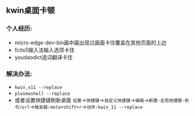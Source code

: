 ## kwin桌面卡顿
### 个人经历:
- micro-edge-dev-bin画中画出现过画面卡住覆盖在其他页面的上边
- fcitx5输入法输入选项卡住
- youdaodict选词翻译卡住
### 解决办法:
- `kwin_x11 --replace`
- `plasmashell --replace`
- 或者设置快捷键刷新桌面
`设置`->`快捷键`->`自定义快捷键`->`编辑`->`新建-全局快捷键-命令/url`->`触发器:meta+shift+r`->`动作:kwin_11 --replace`
